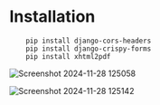 # Installation 


```
    pip install django-cors-headers
    pip install django-crispy-forms
    pip install xhtml2pdf
```

![Screenshot 2024-11-28 125058](https://github.com/user-attachments/assets/e4bf48dd-a878-43de-a301-53597a9b8877)



![Screenshot 2024-11-28 125142](https://github.com/user-attachments/assets/f621de82-ed75-4c9b-8976-cec2d11d8386)
